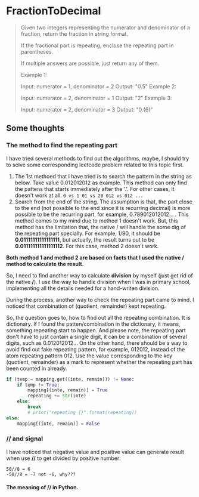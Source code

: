 # FractionToDecimal

> Given two integers representing the numerator and denominator of a fraction, return the fraction in string format.
> 
> If the fractional part is repeating, enclose the repeating part in parentheses.
> 
> If multiple answers are possible, just return any of them.
> 
> Example 1:
> 
> Input: numerator = 1, denominator = 2
> Output: "0.5"
> Example 2:
> 
> Input: numerator = 2, denominator = 1
> Output: "2"
> Example 3:
> 
> Input: numerator = 2, denominator = 3
> Output: "0.(6)"

## Some thoughts

### The method to find the repeating part

I have tried several methods to find out the algorithms, maybe, I should try to solve some corresponding leetcode problem related to this topic first.

1. The 1st methoed that I have tried is to search the pattern in the string as below. Take value 0.012012012 as example. This method can only find the pattens that starts immediately after the '.'. For other cases, it doesn't work at all.
`0 vs 1 01 vs 20 012 vs 012 ...`
2. Search from the end of the string. The assumption is that, the part close to the end (not possible to the end since it is recurring decimal) is more possible to be the recurring part, for example, 0.789012012012... . This method comes to my mind due to method 1 doesn't work. But, this method has the limitation that, the native / will handle the some dig of the repeating part specially. For example, 1/90, it should be **0.01111111111111111**, but actually, the result turns out to be **0.011111111111111112**. For this case, method 2 doesn't work.

**Both method 1 and method 2 are based on facts that I used the native / method to calculate the result.**

So, I need to find another way to calculate **division** by myself (just get rid of the native **/**). I use the way to handle division when I was in primary school, implementing all the details needed for a hand-writen division.

During the process, another way to check the repeating part came to mind. I noticed that combination of (quotient, remainder) kept repeating.

So, the question goes to, how to find out all the repeating combination. It is dictionary. If I found the patten/combination in the dictionary, it means, something repeating start to happen. And please note, the repeating part don't have to just contain a single digit, it can be a combination of several digits, such as 0.012012012...
On the other hand, there should be a way to avoid find out fake repeating pattern, for example, 012012, instead of the atom repeating pattern 012. Use the value corresponding to the key (quotient, remainder) as a mark to represent whether the repeating part has been counted in already.

``` python
if (temp:= mapping.get((inte, remain))) != None:
    if temp != True:
        mapping[(inte, remain)] = True
        repeating += str(inte)
    else:
        break
        # print("repeating {}".format(repeating))
else:
    mapping[(inte, remain)] = False
```

### // and signal

I have noticed that negative value and positive value can generate result when use **//** to get divided by positive number:

```
50//8 = 6
-50//8 = -7 not -6, why???
```

#### The meaning of **//** in Python.